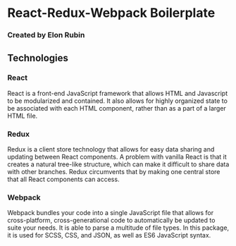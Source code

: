# React-Redux-Webpack Boilerplate
### Created by Elon Rubin

## Technologies
### React 
React is a front-end JavaScript framework that allows HTML and Javascript to be modularized and contained. It also allows for highly organized state to be associated with each HTML component, rather than as a part of a larger HTML file. 

### Redux
Redux is a client store technology that allows for easy data sharing and updating between React components. A problem with vanilla React is that it creates a natural tree-like structure, which can make it difficult to share data with other branches. Redux circumvents that by making one central store that all React components can access.

### Webpack
Webpack bundles your code into a single JavaScript file that allows for cross-platform, cross-generational code to automatically be updated to suite your needs. It is able to parse a multitude of file types. In this package, it is used for SCSS, CSS, and JSON, as well as ES6 JavaScript syntax.
